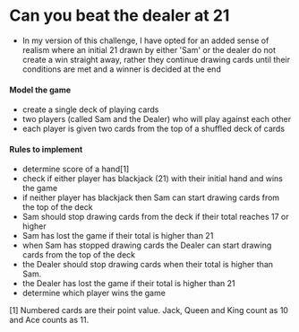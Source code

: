Can you beat the dealer at 21
======================================
* In my version of this challenge, I have opted for an added sense of realism where an initial 21 drawn by either 'Sam' or the dealer do not create a win straight away, rather they continue drawing cards until their conditions are met and a winner is decided at the end
    
#### Model the game
* create a single deck of playing cards
* two players (called Sam and the Dealer) who will play against each other
* each player is given two cards from the top of a shuffled deck of cards

#### Rules to implement
* determine score of a hand[1]
* check if either player has blackjack (21) with their initial hand and wins the game
* if neither player has blackjack then Sam can start drawing cards from the top of the deck
* Sam should stop drawing cards from the deck if their total reaches 17 or higher
* Sam has lost the game if their total is higher than 21 
* when Sam has stopped drawing cards the Dealer can start drawing cards from the top of the deck
* the Dealer should stop drawing cards when their total is higher than Sam.
* the Dealer has lost the game if their total is higher than 21 
* determine which player wins the game

[1] Numbered cards are their point value. Jack, Queen and King count as 10 and Ace counts as 11.

